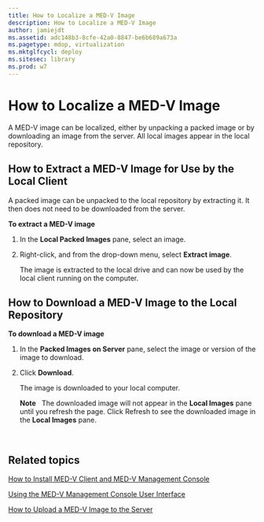 ```yaml
---
title: How to Localize a MED-V Image
description: How to Localize a MED-V Image
author: jamiejdt
ms.assetid: adc148b3-8cfe-42a0-8847-be6b689a673a
ms.pagetype: mdop, virtualization
ms.mktglfcycl: deploy
ms.sitesec: library
ms.prod: w7
---
```



# How to Localize a MED-V Image


A MED-V image can be localized, either by unpacking a packed image or by downloading an image from the server. All local images appear in the local repository.

## <a href="" id="bkmk-extractinganimageforusebythelocalclient"></a>How to Extract a MED-V Image for Use by the Local Client


A packed image can be unpacked to the local repository by extracting it. It then does not need to be downloaded from the server.

**To extract a MED-V image**

1.  In the **Local Packed Images** pane, select an image.

2.  Right-click, and from the drop-down menu, select **Extract image**.

    The image is extracted to the local drive and can now be used by the local client running on the computer.

## <a href="" id="bkmk-downloadinganimagetothelocalrepoitory"></a>How to Download a MED-V Image to the Local Repository


**To download a MED-V image**

1.  In the **Packed Images on Server** pane, select the image or version of the image to download.

2.  Click **Download**.

    The image is downloaded to your local computer.

    **Note**  
    The downloaded image will not appear in the **Local Images** pane until you refresh the page. Click Refresh to see the downloaded image in the **Local Images** pane.

     

## Related topics


[How to Install MED-V Client and MED-V Management Console](how-to-install-med-v-client-and-med-v-management-console.md)

[Using the MED-V Management Console User Interface](using-the-med-v-management-console-user-interface.md)

[How to Upload a MED-V Image to the Server](how-to-upload-a-med-v-image-to-the-server.md)

 

 





